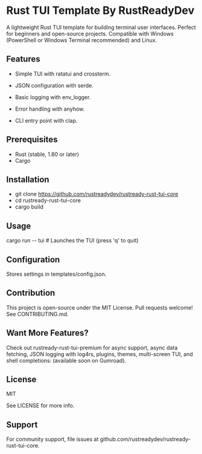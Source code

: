 # Rust TUI Template By RustReadyDev

A lightweight Rust TUI template for building terminal user interfaces. Perfect for beginners and open-source projects. Compatible with Windows (PowerShell or Windows Terminal recommended) and Linux.


## Features
- Simple TUI with ratatui and crossterm.

- JSON configuration with serde.

- Basic logging with env_logger.

- Error handling with anyhow.

- CLI entry point with clap.


## Prerequisites
- Rust (stable, 1.80 or later) 
- Cargo

## Installation
- git clone https://github.com/rustreadydev/rustready-rust-tui-core
- cd rustready-rust-tui-core
- cargo build

## Usage

cargo run -- tui  # Launches the TUI (press 'q' to quit)


## Configuration

Stores settings in templates/config.json.


## Contribution

This project is open-source under the MIT License. 
Pull requests welcome! See CONTRIBUTING.md.

## Want More Features?

Check out rustready-rust-tui-premium for async support, async data fetching, JSON logging with log4rs, plugins, themes, multi-screen TUI, and shell completions: (available soon on Gumroad).

## License 

MIT 

See LICENSE for more info. 


## Support 

For community support, file issues at github.com/rustreadydev/rustready-rust-tui-core.
